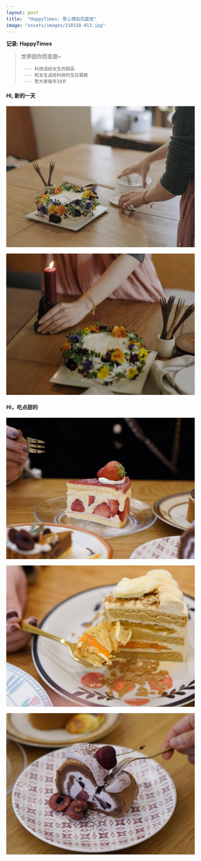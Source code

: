 ```yaml
---
layout: post
title:  "HappyTimes: 愿心情如花盛放"
image: "assets/images/210318-013.jpg"
---
```


**记录: HappyTimes**  

> 世界因你而变甜~
> 
>      --- 科技送给女生的甜品
>      --- 和女生送给科技的生日蛋糕
>      --- 愿大家每年18岁



#### Hi, 新的一天

![012](../assets/images/210318-012.jpg)

![013](../assets/images/210318-013.jpg)


#### Hi，吃点甜的

![014](../assets/images/210318-014.jpg)

![015](../assets/images/210318-015.jpg)

![016](../assets/images/210318-016.jpg)
